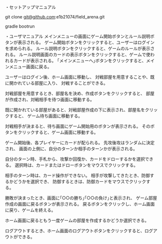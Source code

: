 ・セットアップマニュアル

git clone git@github.com:e1b21074/field_arena.git

gradle bootrun


・ユーザマニュアル
メインメニューの画面にゲーム開始ボタンとルール説明ボタンが表示される。
ゲーム開始ボタンをクリックすると、ユーザーはログインを求められる。
ルール説明ボタンをクリックすると、ゲームのルールが表示される。
ルール説明画面のカードの表示ボタンをクリックすると、ゲームで使われるカードが表示される。
｢メインメニューへ｣ボタンをクリックすると、メインメニュー画面に戻る。

ユーザーはログイン後、ホーム画面に移動し、
対戦部屋を用意することや、既に開かれている部屋に入り、
対戦することができる。

対戦部屋を用意するとき、部屋名を決め、作成ボタンをクリックすると、
部屋が作成され、対戦相手を待つ画面に移動する。

既に開かれている部屋があると、対戦部屋作成の下に表示され、部屋名をクリックすると、
ゲーム待ち画面に移動する。

対戦相手が決まると、待ち画面にゲーム開始用のボタンが表示される。
そのボタンをクリックすると、ゲーム画面に移動する。

ゲーム開始後、各プレイヤーにカードが配られる。
先攻後攻はランダムに決定され、
画面の上側に、自分のターンか相手のターンかが表示される。

自分のターン時、手札から、攻撃か回復か、カードをドローするかを選択できる。
選択時は、カードまたはドローボタンをマウスでクリックする。

相手のターン時は、カード操作ができない。
相手が攻撃してきたとき、防御するかどうかを選択でき、
防御するときは、防御カードをマウスでクリックする。

勝敗が決まったとき、画面に｢○○の勝ち｣｢○○の負け｣と表示され、
ゲーム部屋作成の画面に戻るボタンが表示される。
戻るボタンをクリックし、ホーム画面に戻り、ゲームを終える。

ホーム画面に戻るともう一度ゲームの部屋を作成するかどうか選択できる。

ログアウトするとき、ホーム画面のログアウトボタンをクリックすると、ログアウトができる。
